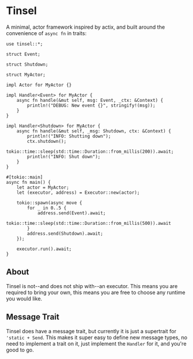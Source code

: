 # Tinsel

A minimal, actor framework inspired by actix, and built around the convenience 
of `async fn` in traits:

```rust, ignore
use tinsel::*;

struct Event;

struct Shutdown;

struct MyActor;

impl Actor for MyActor {}

impl Handler<Event> for MyActor {
    async fn handle(&mut self, msg: Event, _ctx: &Context) {
        println!("DEBUG: New event {}", stringify!(msg));
    }
}

impl Handler<Shutdown> for MyActor {
    async fn handle(&mut self, _msg: Shutdown, ctx: &Context) {
        println!("INFO: Shutting down");
        ctx.shutdown();
        tokio::time::sleep(std::time::Duration::from_millis(200)).await;
        println!("INFO: Shut down");
    }
}

#[tokio::main]
async fn main() {
    let actor = MyActor;
    let (executor, address) = Executor::new(actor);

    tokio::spawn(async move {
        for _ in 0..5 {
            address.send(Event).await;
            tokio::time::sleep(std::time::Duration::from_millis(500)).await
        }
        address.send(Shutdown).await;
    });

    executor.run().await;
}
```

## About

Tinsel is not--and does not ship with--an executor. This means you are required
to bring your own, this means you are free to choose any runtime you would like.

## Message Trait

Tinsel does have a message trait, but currently it is just a supertrait for 
`'static + Send`. This makes it super easy to define new message types, no need
to implement a trait on it, just implement the `Handler` for it, and you're good
to go.
